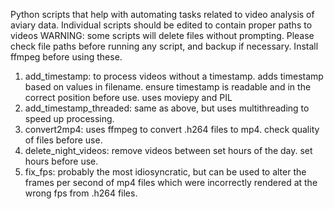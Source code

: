 Python scripts that help with automating tasks related to video analysis of aviary data.
Individual scripts should be edited to contain proper paths to videos
WARNING: some scripts will delete files without prompting. Please check file paths before running any script, and backup if necessary.
Install ffmpeg before using these.

1. add_timestamp: to process videos without a timestamp. adds timestamp based on values in filename. ensure timestamp is readable and in the correct position before use. uses moviepy and PIL
2. add_timestamp_threaded: same as above, but uses multithreading to speed up processing.
3. convert2mp4: uses ffmpeg to convert .h264 files to mp4. check quality of files before use.
4. delete_night_videos: remove videos between set hours of the day. set hours before use.
5. fix_fps: probably the most idiosyncratic, but can be used to alter the frames per second of mp4 files which were incorrectly rendered at the wrong fps from .h264 files.
